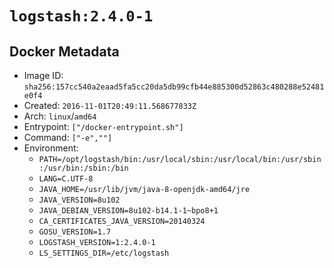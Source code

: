 # `logstash:2.4.0-1`

## Docker Metadata

- Image ID: `sha256:157cc540a2eaad5fa5cc20da5db99cfb44e885300d52863c480288e52481e0f4`
- Created: `2016-11-01T20:49:11.568677833Z`
- Arch: `linux`/`amd64`
- Entrypoint: `["/docker-entrypoint.sh"]`
- Command: `["-e",""]`
- Environment:
  - `PATH=/opt/logstash/bin:/usr/local/sbin:/usr/local/bin:/usr/sbin:/usr/bin:/sbin:/bin`
  - `LANG=C.UTF-8`
  - `JAVA_HOME=/usr/lib/jvm/java-8-openjdk-amd64/jre`
  - `JAVA_VERSION=8u102`
  - `JAVA_DEBIAN_VERSION=8u102-b14.1-1~bpo8+1`
  - `CA_CERTIFICATES_JAVA_VERSION=20140324`
  - `GOSU_VERSION=1.7`
  - `LOGSTASH_VERSION=1:2.4.0-1`
  - `LS_SETTINGS_DIR=/etc/logstash`
